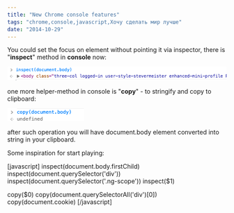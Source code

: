 ```yaml
---
title: "New Chrome console features"
tags: "chrome,console,javascript,Хочу сделать мир лучше"
date: "2014-10-29"
---
```


You could set the focus on element without pointing it via inspector, there is "**inspect**" method in **console** now:

![](images/Screenshot-2014-10-29-10.29.31.png "console.inspect")

one more helper-method in console is "**copy**" - to stringify and copy to clipboard:

![](images/Screenshot-2014-10-29-10.32.40.png "console.copy")

after such operation you will have document.body element converted into string in your clipboard.

Some inspiration for start playing:

[javascript] inspect(document.body.firstChild) inspect(document.querySelector('div')) inspect(document.querySelector('.ng-scope')) inspect($1)

copy($0) copy(document.querySelectorAll('div')[0]) copy(document.cookie) [/javascript]

